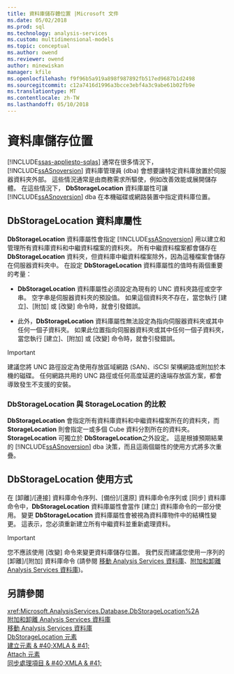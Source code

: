 ```yaml
---
title: 資料庫儲存體位置 |Microsoft 文件
ms.date: 05/02/2018
ms.prod: sql
ms.technology: analysis-services
ms.custom: multidimensional-models
ms.topic: conceptual
ms.author: owend
ms.reviewer: owend
author: minewiskan
manager: kfile
ms.openlocfilehash: f9f96b5a919a898f987892fb517ed9687b1d2498
ms.sourcegitcommit: c12a7416d1996a3bcce3ebf4a3c9abe61b02fb9e
ms.translationtype: MT
ms.contentlocale: zh-TW
ms.lasthandoff: 05/10/2018
---
```

# <a name="database-storage-location"></a>資料庫儲存位置
[!INCLUDE[ssas-appliesto-sqlas](../../includes/ssas-appliesto-sqlas.md)]
  通常在很多情況下，[!INCLUDE[ssASnoversion](../../includes/ssasnoversion-md.md)] 資料庫管理員 (dba) 會想要讓特定資料庫放置於伺服器資料夾外部。 這些情況通常是由商務需求所驅使，例如改善效能或展開儲存體。 在這些情況下， **DbStorageLocation** 資料庫屬性可讓 [!INCLUDE[ssASnoversion](../../includes/ssasnoversion-md.md)] dba 在本機磁碟或網路裝置中指定資料庫位置。  
  
## <a name="dbstoragelocation-database-property"></a>DbStorageLocation 資料庫屬性  
 **DbStorageLocation** 資料庫屬性會指定 [!INCLUDE[ssASnoversion](../../includes/ssasnoversion-md.md)] 用以建立和管理所有資料庫資料和中繼資料檔案的資料夾。 所有中繼資料檔案都會儲存在 **DbStorageLocation** 資料夾，但資料庫中繼資料檔案除外，因為這種檔案會儲存在伺服器資料夾中。 在設定 **DbStorageLocation** 資料庫屬性的值時有兩個重要的考量：  
  
-   **DbStorageLocation** 資料庫屬性必須設定為現有的 UNC 資料夾路徑或空字串。 空字串是伺服器資料夾的預設值。 如果這個資料夾不存在，當您執行 [建立]、[附加] 或 [改變] 命令時，就會引發錯誤。  
  
-   此外，**DbStorageLocation** 資料庫屬性無法設定為指向伺服器資料夾或其中任何一個子資料夾。 如果此位置指向伺服器資料夾或其中任何一個子資料夾，當您執行 [建立]、[附加] 或 [改變] 命令時，就會引發錯誤。  
  
> [!IMPORTANT]  
>  建議您將 UNC 路徑設定為使用存放區域網路 (SAN)、iSCSI 架構網路或附加於本機的磁碟。 任何網路共用的 UNC 路徑或任何高度延遲的遠端存放區方案，都會導致發生不支援的安裝。  
  
### <a name="dbstoragelocation-compared-to-storagelocation"></a>DbStorageLocation 與 StorageLocation 的比較  
 **DbStorageLocation** 會指定所有資料庫資料和中繼資料檔案所在的資料夾，而 **StorageLocation** 則會指定一或多個 Cube 資料分割所在的資料夾。 **StorageLocation** 可獨立於 **DbStorageLocation**之外設定。 這是根據預期結果的 [!INCLUDE[ssASnoversion](../../includes/ssasnoversion-md.md)] dba 決策，而且這兩個屬性的使用方式將多次重疊。  
  
## <a name="dbstoragelocation-usage"></a>DbStorageLocation 使用方式  
 在 [卸離]/[連接] 資料庫命令序列、[備份]/[還原] 資料庫命令序列或 [同步] 資料庫命令中，**DbStorageLocation** 資料庫屬性會當作 [建立] 資料庫命令的一部分使用。 變更 **DbStorageLocation** 資料庫屬性會被視為資料庫物件中的結構性變更。 這表示，您必須重新建立所有中繼資料並重新處理資料。  
  
> [!IMPORTANT]  
>  您不應該使用 [改變] 命令來變更資料庫儲存位置。 我們反而建議您使用一序列的 [卸離]/[附加] 資料庫命令 (請參閱 [移動 Analysis Services 資料庫](../../analysis-services/multidimensional-models/move-an-analysis-services-database.md)、[附加和卸離 Analysis Services 資料庫](../../analysis-services/multidimensional-models/attach-and-detach-analysis-services-databases.md))。  
  
## <a name="see-also"></a>另請參閱  
 <xref:Microsoft.AnalysisServices.Database.DbStorageLocation%2A>   
 [附加和卸離 Analysis Services 資料庫](../../analysis-services/multidimensional-models/attach-and-detach-analysis-services-databases.md)   
 [移動 Analysis Services 資料庫](../../analysis-services/multidimensional-models/move-an-analysis-services-database.md)   
 [DbStorageLocation 元素](../../analysis-services/xmla/xml-elements-properties/dbstoragelocation-element.md)   
 [建立元素 & #40;XMLA & #41;](../../analysis-services/xmla/xml-elements-commands/create-element-xmla.md)   
 [Attach 元素](../../analysis-services/xmla/xml-elements-commands/attach-element.md)   
 [同步處理項目 & #40;XMLA & #41;](../../analysis-services/xmla/xml-elements-commands/synchronize-element-xmla.md)  
  
  
